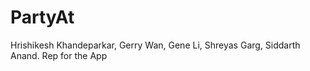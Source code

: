 # PartyAt

Hrishikesh Khandeparkar, Gerry Wan, Gene Li, Shreyas Garg, Siddarth Anand.
Rep for the App
